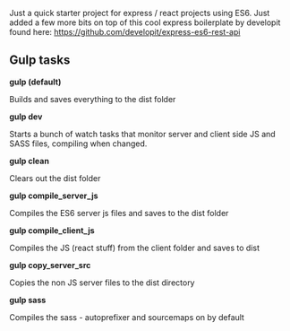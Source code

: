 Just a quick starter project for express / react projects using ES6. Just added a few more bits on top of this cool express boilerplate by developit found here: https://github.com/developit/express-es6-rest-api

## Gulp tasks

**gulp (default)**

Builds and saves everything to the dist folder

**gulp dev**

Starts a bunch of watch tasks that monitor server and client side JS and SASS files, compiling when changed.

**gulp clean**

Clears out the dist folder

**gulp compile_server_js**

Compiles the ES6 server js files and saves to the dist folder

**gulp compile_client_js**

Compiles the JS (react stuff) from the client folder and saves to dist

**gulp copy_server_src**

Copies the non JS server files to the dist directory

**gulp sass**

Compiles the sass - autoprefixer and sourcemaps on by default
